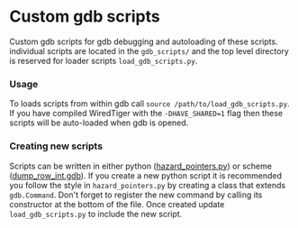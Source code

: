 # Custom gdb scripts
Custom gdb scripts for gdb debugging and autoloading of these scripts.
individual scripts are located in the `gdb_scripts/` and the top level directory is reserved for loader scripts `load_gdb_scripts.py`.

### Usage
To loads scripts from within gdb call `source /path/to/load_gdb_scripts.py`.
If you have compiled WiredTiger with the `-DHAVE_SHARED=1` flag then these scripts 
will be auto-loaded when gdb is opened.

### Creating new scripts
Scripts can be written in either python ([hazard_pointers.py](./gdb_scripts/hazard_pointers.py)) or scheme ([dump_row_int.gdb](./gdb_scripts/dump_row_int.gdb)). If you create a new python script it is recommended you follow the style in `hazard_pointers.py` by creating a class that extends `gdb.Command`.
Don't forget to register the new command by calling its constructor at the bottom of the file.
Once created update `load_gdb_scripts.py` to include the new script.